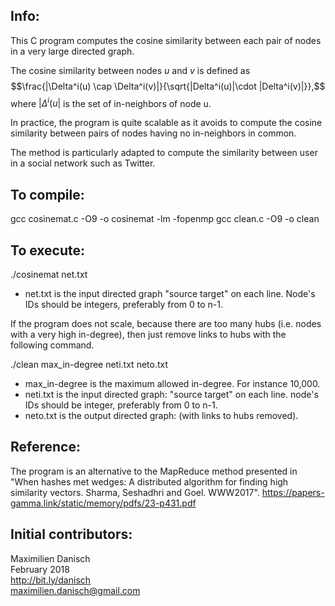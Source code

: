 ## Info:

This C program computes the cosine similarity between each pair of nodes in a very large directed graph.

The cosine similarity between nodes $u$ and $v$ is defined as 
$$\frac{|\Delta^i(u) \cap \Delta^i(v)|}{\sqrt{|Delta^i(u)|\cdot |Delta^i(v)|}},$$ 
where $|\Delta^i(u|$ is the set of in-neighbors of node u.

In practice, the program is quite scalable as it avoids to compute the cosine similarity between pairs of nodes having no in-neighbors in common. 

The method is particularly adapted to compute the similarity between user in a social network such as Twitter.

## To compile:

gcc cosinemat.c -O9 -o cosinemat -lm -fopenmp 
gcc clean.c -O9 -o clean

## To execute:

./cosinemat net.txt
- net.txt is the input directed graph "source target" on each line. Node's IDs should be integers, preferably from 0 to n-1.

If the program does not scale, because there are too many hubs (i.e. nodes with a very high in-degree), then just remove links to hubs with the following command.

./clean max_in-degree neti.txt neto.txt
- max_in-degree is the maximum allowed in-degree. For instance 10,000.
- neti.txt is the input directed graph: "source target" on each line. node's IDs should be integer, preferably from 0 to n-1.
- neto.txt is the output directed graph: (with links to hubs removed).

## Reference:

The program is an alternative to the MapReduce method presented in "When hashes met wedges: A distributed algorithm for finding high similarity vectors. Sharma, Seshadhri and Goel. WWW2017". 
https://papers-gamma.link/static/memory/pdfs/23-p431.pdf


## Initial contributors:

Maximilien Danisch  
February 2018  
http://bit.ly/danisch  
maximilien.danisch@gmail.com
